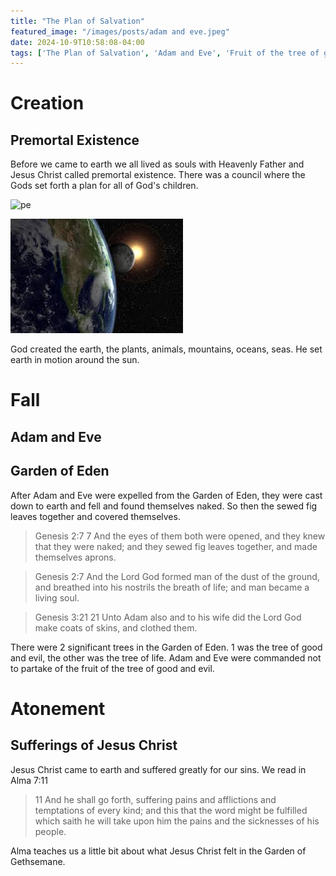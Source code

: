 ```yaml
---
title: "The Plan of Salvation"
featured_image: "/images/posts/adam and eve.jpeg"
date: 2024-10-9T10:58:08-04:00
tags: ['The Plan of Salvation', 'Adam and Eve', 'Fruit of the tree of good and evil', 'Atonement of Jesus Christ', 'Creation', 'Fall', 'Atonement', 'Symbol', 'Temple', 'Covenant', 'Adam and Eve']
---
```


# Creation

## Premortal Existence

Before we came to earth we all lived as souls with Heavenly Father and Jesus Christ called premortal existence. There was a council where the Gods set forth a plan for all of God's children. 

![pe](/images/pe.png)

![earth](/images/earth.jpeg)

God created the earth, the plants, animals, mountains, oceans, seas. He set earth in motion around the sun. 

# Fall

## Adam and Eve

## Garden of Eden

After Adam and Eve were expelled from the Garden of Eden, they were cast down to earth and fell and found themselves naked. So then the sewed fig leaves together and covered themselves. 

> Genesis 2:7
> 7 And the eyes of them both were opened, and they knew that they were naked; and they sewed fig leaves together, and made themselves aprons.

> Genesis 2:7
> And the Lord God formed man of the dust of the ground, and breathed into his nostrils the breath of life; and man became a living soul.

> Genesis 3:21
> 21 Unto Adam also and to his wife did the Lord God make coats of skins, and clothed them.

There were 2 significant trees in the Garden of Eden. 1 was the tree of good and evil, the other was the tree of life. Adam and Eve were commanded not to partake of the fruit of the tree of good and evil. 

# Atonement

## Sufferings of Jesus Christ

Jesus Christ came to earth and suffered greatly for our sins. We read in Alma 7:11

> 11 And he shall go forth, suffering pains and afflictions and temptations of every kind; and this that the word might be fulfilled which saith he will take upon him the pains and the sicknesses of his people.

Alma teaches us a little bit about what Jesus Christ felt in the Garden of Gethsemane. 

